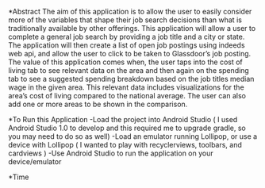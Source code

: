 *Abstract
The aim of this application is to allow the user to easily consider more of the variables that
shape their job search decisions than what is traditionally available by other offerings. This
application will allow a user to complete a general job search by providing a job title and a city
or state. The application will then create a list of open job postings using indeeds web api,
and allow the user to click to be taken to Glassdoor’s job posting. The value of this application
comes when, the user taps into the cost of living tab to see relevant data on the area and then again on the spending tab to see a
suggested spending breakdown based on the job titles median wage in the given area. This
relevant data includes visualizations for the area’s cost of living compared to the national
average. The user can also add one or more areas to be shown in the comparison.

*To Run this Application
-Load the project into Android Studio ( I used Android Studio 1.0 to develop and this required me to upgrade gradle, so you may need to do so as well)
-Load an emulator running Lollipop, or use a device with Lollipop ( I wanted to play with recyclerviews, toolbars, and cardviews )
-Use Android Studio to run the application on your device/emulator

*Time 


